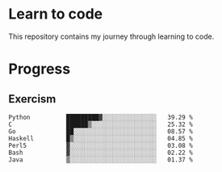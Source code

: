 # Learn to code

This repository contains my journey through learning to code.

# Progress

## Exercism

<!--START_SECTION:progress-->
```text
Python          █████████▓░░░░░░░░░░░░░░░   39.29 % 
C               ██████▒░░░░░░░░░░░░░░░░░░   25.32 % 
Go              ██░░░░░░░░░░░░░░░░░░░░░░░   08.57 % 
Haskell         █▒░░░░░░░░░░░░░░░░░░░░░░░   04.85 % 
Perl5           ▓░░░░░░░░░░░░░░░░░░░░░░░░   03.08 % 
Bash            ▓░░░░░░░░░░░░░░░░░░░░░░░░   02.22 % 
Java            ▒░░░░░░░░░░░░░░░░░░░░░░░░   01.37 % 
```
<!--END_SECTION:progress-->
